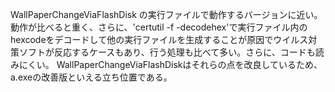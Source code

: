 WallPaperChangeViaFlashDisk の実行ファイルで動作するバージョンに近い。
動作が比べると重く、さらに、'certutil -f -decodehex'で実行ファイル内のhexcodeをデコードして他の実行ファイルを生成することが原因でウイルス対策ソフトが反応するケースもあり、行う処理も比べて多い。さらに、コードも読みにくい。
WallPaperChangeViaFlashDiskはそれらの点を改良しているため、a.exeの改善版といえる立ち位置である。
